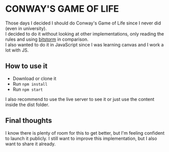 # CONWAY'S GAME OF LIFE

Those days I decided I should do Conway's Game of Life since I never did (even in university).  
I decided to do it without looking at other implementations, only reading the rules and using [bitstorm](https://bitstorm.org/gameoflife/) in comparison.  
I also wanted to do it in JavaScript since I was learning canvas and I work a lot with JS.  

## How to use it

* Download or clone it
* Run `npm install`
* Run `npm start`

I also recommend to use the live server to see it or just use the content inside the dist folder.

## Final thoughts

I know there is plenty of room for this to get better, but I'm feeling confident to launch it publicly. I still want to improve this implementation, but I also want to share it already.
